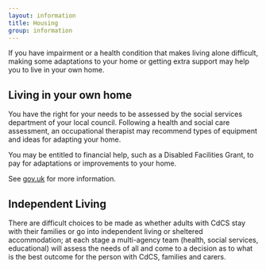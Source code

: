 ```yaml
---
layout: information
title: Housing
group: information
---
```


If you have impairment or a health condition that makes living alone difficult, making some adaptations to your home or getting extra support may help you to live in your own home.

## Living in your own home

You have the right for your needs to be assessed by the social services department of your local council. Following a health and social care assessment, an occupational therapist may recommend types of equipment and ideas for adapting your home. 

You may be entitled to financial help, such as a Disabled Facilities Grant, to pay for adaptations or improvements to your home. 

See [gov.uk](https://www.gov.uk/disabled-facilities-grants) for more information.

## Independent Living

There are difficult choices to be made as whether adults with CdCS stay with their families or go into independent living or sheltered accommodation; at each stage a multi-agency team (health, social services, educational) will assess the needs of all and come to a decision as to what is the best outcome for the person with CdCS, families and carers.